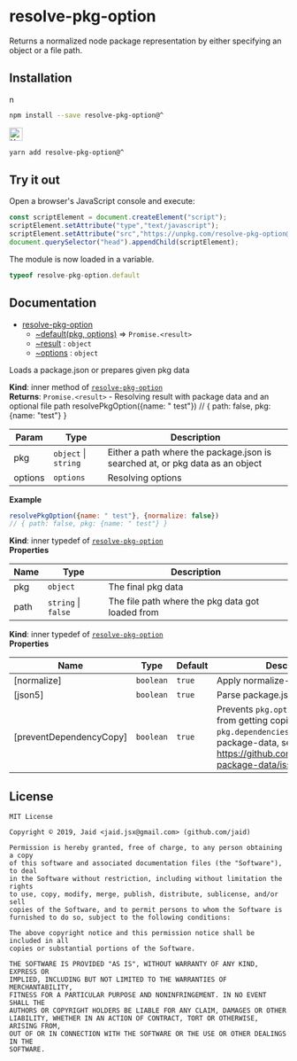 # resolve-pkg-option


Returns a normalized node package representation by either specifying an object or a file path.

## Installation
<a href='https://npmjs.com/package/resolve-pkg-option'><img alt='npm logo' src='https://raw.githubusercontent.com/npm/logos/master/npm%20logo/npm-logo-red.png' height=16/></a>
```bash
npm install --save resolve-pkg-option@^
```
<a href='https://yarnpkg.com/package/resolve-pkg-option'><img alt='Yarn logo' src='https://raw.githubusercontent.com/yarnpkg/assets/master/yarn-kitten-full.png' height=24/></a>
```bash
yarn add resolve-pkg-option@^
```


## Try it out
Open a browser's JavaScript console and execute:

```javascript
const scriptElement = document.createElement("script");
scriptElement.setAttribute("type","text/javascript");
scriptElement.setAttribute("src","https://unpkg.com/resolve-pkg-option@1.0.8");
document.querySelector("head").appendChild(scriptElement);
```

The module is now loaded in a variable.

```javascript
typeof resolve-pkg-option.default
```

## Documentation

* [resolve-pkg-option](#module_resolve-pkg-option)
    * [~default(pkg, options)](#module_resolve-pkg-option..default) ⇒ <code>Promise.&lt;result&gt;</code>
    * [~result](#module_resolve-pkg-option..result) : <code>object</code>
    * [~options](#module_resolve-pkg-option..options) : <code>object</code>

Loads a package.json or prepares given pkg data

**Kind**: inner method of [<code>resolve-pkg-option</code>](#module_resolve-pkg-option)  
**Returns**: <code>Promise.&lt;result&gt;</code> - Resolving result with package data and an optional file path
resolvePkgOption({name: " test"})
// { path: false, pkg: {name: "test"} }  

| Param | Type | Description |
| --- | --- | --- |
| pkg | <code>object</code> \| <code>string</code> | Either a path where the package.json is searched at, or pkg data as an object |
| options | <code>options</code> | Resolving options |

**Example**  
```javascript
resolvePkgOption({name: " test"}, {normalize: false})
// { path: false, pkg: {name: " test"} }
```
**Kind**: inner typedef of [<code>resolve-pkg-option</code>](#module_resolve-pkg-option)  
**Properties**

| Name | Type | Description |
| --- | --- | --- |
| pkg | <code>object</code> | The final pkg data |
| path | <code>string</code> \| <code>false</code> | The file path where the pkg data got loaded from |

**Kind**: inner typedef of [<code>resolve-pkg-option</code>](#module_resolve-pkg-option)  
**Properties**

| Name | Type | Default | Description |
| --- | --- | --- | --- |
| [normalize] | <code>boolean</code> | <code>true</code> | Apply normalize-package-data |
| [json5] | <code>boolean</code> | <code>true</code> | Parse package.json with json5 |
| [preventDependencyCopy] | <code>boolean</code> | <code>true</code> | Prevents `pkg.optionalDependencies` from getting copied to `pkg.dependencies` by normalize-package-data, see: https://github.com/npm/normalize-package-data/issues/91 |



## License
```text
MIT License

Copyright © 2019, Jaid <jaid.jsx@gmail.com> (github.com/jaid)

Permission is hereby granted, free of charge, to any person obtaining a copy
of this software and associated documentation files (the "Software"), to deal
in the Software without restriction, including without limitation the rights
to use, copy, modify, merge, publish, distribute, sublicense, and/or sell
copies of the Software, and to permit persons to whom the Software is
furnished to do so, subject to the following conditions:

The above copyright notice and this permission notice shall be included in all
copies or substantial portions of the Software.

THE SOFTWARE IS PROVIDED "AS IS", WITHOUT WARRANTY OF ANY KIND, EXPRESS OR
IMPLIED, INCLUDING BUT NOT LIMITED TO THE WARRANTIES OF MERCHANTABILITY,
FITNESS FOR A PARTICULAR PURPOSE AND NONINFRINGEMENT. IN NO EVENT SHALL THE
AUTHORS OR COPYRIGHT HOLDERS BE LIABLE FOR ANY CLAIM, DAMAGES OR OTHER
LIABILITY, WHETHER IN AN ACTION OF CONTRACT, TORT OR OTHERWISE, ARISING FROM,
OUT OF OR IN CONNECTION WITH THE SOFTWARE OR THE USE OR OTHER DEALINGS IN THE
SOFTWARE.
```
